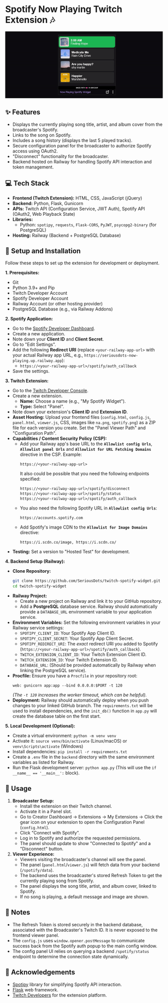 # Spotify Now Playing Twitch Extension 🎶

<p align="center">
<img src="/50d556.gif" alt="Twitch Spotify Extension"/>
</p>
  
## ✨ Features

* Displays the currently playing song title, artist, and album cover from the broadcaster's Spotify.
* Links to the song on Spotify.
* Includes a song history (displays the last 5 played tracks).
* Secure configuration panel for the broadcaster to authorize Spotify access using OAuth2.
* "Disconnect" functionality for the broadcaster.
* Backend hosted on Railway for handling Spotify API interaction and token management.

## 💻 Tech Stack

* **Frontend (Twitch Extension):** HTML, CSS, JavaScript (jQuery)
* **Backend:** Python, Flask, Gunicorn
* **APIs:** Twitch API (Configuration Service, JWT Auth), Spotify API (OAuth2, Web Playback State)
* **Libraries:**
    * Python: `spotipy`, `requests`, `Flask-CORS`, `PyJWT`, `psycopg2-binary` (for PostgreSQL)
* **Hosting:** Railway (Backend + PostgreSQL Database)

## 🔧 Setup and Installation

Follow these steps to set up the extension for development or deployment.

**1. Prerequisites:**

* Git
* Python 3.9+ and Pip
* Twitch Developer Account
* Spotify Developer Account
* Railway Account (or other hosting provider)
* PostgreSQL Database (e.g., via Railway Addons)

**2. Spotify Application:**

* Go to the [Spotify Developer Dashboard](https://developer.spotify.com/dashboard/).
* Create a new application.
* Note down your **Client ID** and **Client Secret**.
* Go to "Edit Settings".
* Add the following **Redirect URI** (replace `<your-railway-app-url>` with your actual Railway app URL, e.g., `https://seriousdots-now-playing.up.railway.app`):
    * `https://<your-railway-app-url>/spotify/auth_callback`
* Save the settings.

**3. Twitch Extension:**

* Go to the [Twitch Developer Console](https://dev.twitch.tv/console/extensions).
* Create a new extension.
    * **Name:** Choose a name (e.g., "My Spotify Widget").
    * **Type:** Select "Panel".
* Note down your extension's **Client ID** and **Extension ID**.
* **Asset Hosting:** Upload your frontend files (`config.html`, `config.js`, `panel.html`, `viewer.js`, CSS, images like `na.png`, `spotify.png`) as a ZIP file for each version you create. Set the "Panel Viewer Path" and "Configuration Path".
* **Capabilities / Content Security Policy (CSP):**
    * Add your Railway app's base URL to the **`Allowlist config Urls`**, **`Allowlist panel Urls`** and **`Allowlist for URL Fetching Domains`** directive in the CSP. Example:
        ```
        https://<your-railway-app-url> 
        ````
        It also could be possible that you need the following endpoints specified: 
        ```
        https://<your-railway-app-url>/spotify/disconnect
        https://<your-railway-app-url>/spotify/status
        https://<your-railway-app-url>/spotify/auth_callback
        ```
    * You also need the following Spotify URL in **`Allowlist config Urls`**:
        ```
        https://accounts.spotify.com
        ```
    * Add Spotify's image CDN to the **`Allowlist for Image Domains`** directive:
        ```
        https://i.scdn.co/image, https://i.scdn.co/
        ```
* **Testing:** Set a version to "Hosted Test" for development.

**4. Backend Setup (Railway):**

* **Clone Repository:**
    ```bash
    git clone https://github.com/SeriousDots/twitch-spotify-widget.git
    cd twitch-spotify-widget
    ```
* **Railway Project:**
    * Create a new project on Railway and link it to your GitHub repository.
    * Add a **PostgreSQL** database service. Railway should automatically provide a `DATABASE_URL` environment variable to your application service.
* **Environment Variables:** Set the following environment variables in your Railway service settings:
    * `SPOTIPY_CLIENT_ID`: Your Spotify App Client ID.
    * `SPOTIPY_CLIENT_SECRET`: Your Spotify App Client Secret.
    * `SPOTIPY_REDIRECT_URI`: The *exact* redirect URI you added to Spotify (`https://<your-railway-app-url>/spotify/auth_callback`).
    * `TWITCH_EXTENSION_CLIENT_ID`: Your Twitch Extension Client ID.
    * `TWITCH_EXTENSION_ID`: Your Twitch Extension ID.
    * `DATABASE_URL`: (Should be provided automatically by Railway when linking the PostgreSQL service).
* **Procfile:** Ensure you have a `Procfile` in your repository root:
    ```Procfile
    web: gunicorn app:app --bind 0.0.0.0:$PORT -t 120
    ```
    *(The `-t 120` increases the worker timeout, which can be helpful).*
* **Deployment:** Railway should automatically deploy when you push changes to your linked GitHub branch. The `requirements.txt` will be used to install dependencies, and the `init_db()` function in `app.py` will create the database table on the first start.

**5. Local Development (Optional):**

* Create a virtual environment: `python -m venv venv`
* Activate it: `source venv/bin/activate` (Linux/macOS) or `venv\Scripts\activate` (Windows)
* Install dependencies: `pip install -r requirements.txt`
* Create a `.env` file in the `backend` directory with the same environment variables as listed for Railway.
* Run the Flask development server: `python app.py` (This will use the `if __name__ == '__main__':` block).

## 🚀 Usage

1.  **Broadcaster Setup:**
    * Install the extension on their Twitch channel.
    * Activate it in a Panel slot.
    * Go to Creator Dashboard -> Extensions -> My Extensions -> Click the gear icon on your extension to open the Configuration Panel (`config.html`).
    * Click "Connect with Spotify".
    * Log in to Spotify and authorize the requested permissions.
    * The panel should update to show "Connected to Spotify" and a "Disconnect" button.
2.  **Viewer Experience:**
    * Viewers visiting the broadcaster's channel will see the panel.
    * The panel (`panel.html`/`viewer.js`) will fetch data from your backend (`/spotify/data`).
    * The backend uses the broadcaster's stored Refresh Token to get the currently playing song from Spotify.
    * The panel displays the song title, artist, and album cover, linked to Spotify.
    * If no song is playing, a default message and image are shown.

## 📝 Notes

* The Refresh Token is stored securely in the backend database, associated with the Broadcaster's Twitch ID. It is never exposed to the frontend viewer panel.
* The `config.js` uses `window.opener.postMessage` to communicate success back from the Spotify auth popup to the main config window.
* The config panel UI relies on querying a backend `/spotify/status` endpoint to determine the connection state dynamically.

## 🙏 Acknowledgements

* [Spotipy](https://spotipy.readthedocs.io/) library for simplifying Spotify API interaction.
* [Flask](https://flask.palletsprojects.com/) web framework.
* [Twitch Developers](https://dev.twitch.tv/) for the extension platform.
